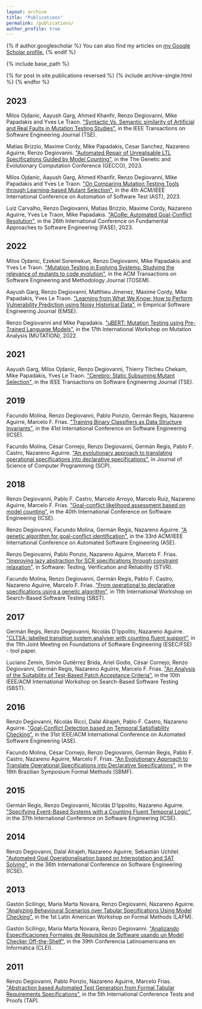 ```yaml
---
layout: archive
title: "Publications"
permalink: /publications/
author_profile: true
---
```


{% if author.googlescholar %}
  You can also find my articles on <u><a href="{{author.googlescholar}}">my Google Scholar profile</a>.</u>
{% endif %}

{% include base_path %}

{% for post in site.publications reversed %}
  {% include archive-single.html %}
{% endfor %}

## 2023
Milos Ojdanic, Aayush Garg, Ahmed Khanfir, Renzo Degiovanni, Mike Papadakis and Yves Le Traon. ["Syntactic Vs. Semantic similarity of Artificial and Real Faults in Mutation Testing Studies"](), in the IEEE Transactions on Software Engineering Journal (TSE).

Matias Brizzio, Maxime Cordy, Mike Papadakis, Cesar Sanchez, Nazareno Aguirre, Renzo Degiovanni. ["Automated Repair of Unrealisable LTL Specifications Guided by Model Counting"](https://arxiv.org/abs/2105.12595), in the The Genetic and Evolutionary Computation Conference (GECCO), 2023.


Milos Ojdanic, Aayush Garg, Ahmed Khanfir, Renzo Degiovanni, Mike Papadakis and Yves Le Traon. ["On Comparing Mutation Testing Tools through Learning-based Mutant Selection"](files/AST2023.pdf), in the 4th ACM/IEEE International Conference on Automation of Software Test (AST), 2023.


Luiz Carvalho, Renzo Degiovanni, Matias Brizzio, Maxime Cordy, Nazareno Aguirre, Yves Le Traon, Mike Papadakis. ["ACoRe: Automated Goal-Conflict Resolution"](https://arxiv.org/pdf/2303.05213.pdf), in the 26th International Conference on Fundamental Approaches to Software Engineering (FASE), 2023.

## 2022

Milos Ojdanic, Ezekiel Soremekun, Renzo Degiovanni, Mike Papadakis and Yves Le Traon. ["Mutation Testing in Evolving Systems: Studying the relevance of mutants to code evolution"](https://dl.acm.org/doi/pdf/10.1145/3530786), in the ACM Transactions on Software Engineering and Methodology Journal (TOSEM).

Aayush Garg, Renzo Degiovanni, Matthieu Jimenez, Maxime Cordy, Mike Papadakis, Yves Le Traon.  ["Learning from What We Know: How to Perform Vulnerability Prediction using Noisy Historical Data"](https://link.springer.com/article/10.1007/s10664-022-10197-4),  in Empirical Software Engineering Journal (EMSE).

Renzo Degiovanni and Mike Papadakis. ["μBERT: Mutation Testing using Pre-Trained Language Models"](https://arxiv.org/pdf/2203.03289), in the 17th International Workshop on Mutation Analysis (MUTATION), 2022.

## 2021

Aayush Garg, Milos Ojdanic, Renzo Degiovanni, Thierry Titcheu Chekam, Mike Papadakis, Yves Le Traon. ["Cerebro: Static Subsuming Mutant Selection"](https://ieeexplore.ieee.org/stamp/stamp.jsp?tp=&arnumber=9677967), in the IEEE Transactions on Software Engineering Journal (TSE).

## 2019

Facundo Molina, Renzo Degiovanni, Pablo Ponzio, Germán Regis, Nazareno Aguirre, Marcelo F. Frias. ["Training Binary Classifiers as Data Structure Invariants"](https://orbilu.uni.lu/bitstream/10993/41037/1/learning-invariants.pdf), in the 41st International Conference on Software Engineering (ICSE).

Facundo Molina, César Cornejo, Renzo Degiovanni, Germán Regis, Pablo F. Castro, Nazareno Aguirre. ["An evolutionary approach to translating operational specifications into declarative specifications"](https://orbilu.uni.lu/bitstream/10993/41038/1/learning-alloy-specs.pdf), in Journal of Science of Computer Programming (SCP).

## 2018

Renzo Degiovanni, Pablo F. Castro, Marcelo Arroyo, Marcelo Ruiz, Nazareno Aguirre, Marcelo F. Frias. ["Goal-conflict likelihood assessment based on model counting"](files/ICSE2018.pdf), in the 40th International Conference on Software Engineering (ICSE).

Renzo Degiovanni, Facundo Molina, Germán Regis, Nazareno Aguirre. ["A genetic algorithm for goal-conflict identification"](files/ASE2018.pdf), in the 33rd ACM/IEEE International Conference on Automated Software Engineering (ASE).


Renzo Degiovanni, Pablo Ponzio, Nazareno Aguirre, Marcelo F. Frias. ["Improving lazy abstraction for SCR specifications through constraint relaxation"](files/STVR2018.pdf). in Software: Testing, Verification and Reliability (STVR).

Facundo Molina, Renzo Degiovanni, Germán Regis, Pablo F. Castro, Nazareno Aguirre, Marcelo F. Frias. ["From operational to declarative specifications using a genetic algorithm"](files/SBST2018.pdf). in 11th International Workshop on Search-Based Software Testing (SBST).

## 2017

Germán Regis, Renzo Degiovanni, Nicolás D'Ippolito, Nazareno Aguirre. ["CLTSA: labelled transition system analyser with counting fluent support"](files/CLTSATool.pdf), in the 11th Joint Meeting on Foundations of Software Engineering (ESEC/FSE) - tool paper.

Luciano Zemín, Simón Gutiérrez Brida, Ariel Godio, César Cornejo, Renzo Degiovanni, Germán Regis, Nazareno Aguirre, Marcelo F. Frias. ["An Analysis of the Suitability of Test-Based Patch Acceptance Criteria"](files/SBST2017.pdf), in the 10th IEEE/ACM International Workshop on Search-Based Software Testing (SBST).

## 2016

Renzo Degiovanni, Nicolás Ricci, Dalal Alrajeh, Pablo F. Castro, Nazareno Aguirre. ["Goal-Conflict Detection based on Temporal Satisfiability Checking"](files/ASE2016.pdf), in the 
31st IEEE/ACM International Conference on Automated Software Engineering (ASE).

Facundo Molina, César Cornejo, Renzo Degiovanni, Germán Regis, Pablo F. Castro, Nazareno Aguirre, Marcelo F. Frias. ["An Evolutionary Approach to Translate Operational Specifications into Declarative Specifications"](files/SBMF2016.pdf), in the 19th Brazilian Symposium Formal Methods (SBMF).

## 2015

Germán Regis, Renzo Degiovanni, Nicolás D'Ippolito, Nazareno Aguirre. ["Specifying Event-Based Systems with a Counting Fluent Temporal Logic"](files/ICSE2015.pdf), in the 37th International Conference on Software Engineering (ICSE).

## 2014

Renzo Degiovanni, Dalal Alrajeh, Nazareno Aguirre, Sebastián Uchitel. ["Automated Goal Operationalisation based on Interpolation and SAT Solving"](files/ICSE2014.pdf), in the 36th International Conference on Software Engineering (ICSE).

## 2013

Gastón Scilingo, María Marta Novaira, Renzo Degiovanni, Nazareno Aguirre. ["Analyzing Behavioural Scenarios over Tabular Specifications Using Model Checking"](files/LAFM2013.pdf), in the 1st Latin American Workshop on Formal Methods (LAFM).

Gastón Scilingo, María Marta Novaira, Renzo Degiovanni. ["Analizando Especificaciones Formales de Requisitos de Software usando un Model Checker Off-the-Shelf"](files/CLEI2013.pdf), in the 39th Conferencia Latinoamericana en Informática (CLEI).

## 2011

Renzo Degiovanni, Pablo Ponzio, Nazareno Aguirre, Marcelo Frias. ["Abstraction based Automated Test Generation from Formal Tabular Requirements Specifications"](files/TAP11.pdf), in the 5th International Conference Tests and Proofs (TAP).



